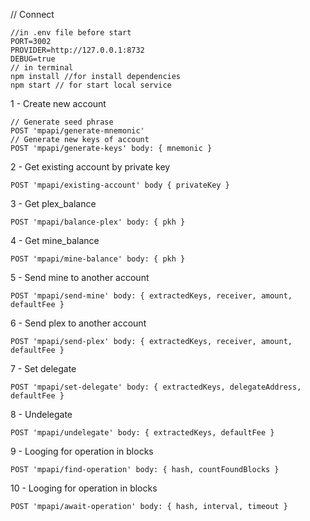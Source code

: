// Connect
<pre><code>//in .env file before start
PORT=3002
PROVIDER=http://127.0.0.1:8732
DEBUG=true
// in terminal 
npm install //for install dependencies
npm start // for start local service
</code></pre>


1 - Create new account
<pre><code>// Generate seed phrase
POST 'mpapi/generate-mnemonic'
// Generate new keys of account
POST 'mpapi/generate-keys' body: { mnemonic }
</code></pre>

2 - Get existing account by private key
<pre><code>POST 'mpapi/existing-account' body { privateKey }</code></pre>

3 - Get plex_balance
<pre><code>POST 'mpapi/balance-plex' body: { pkh }</code></pre>

4 - Get mine_balance
<pre><code>POST 'mpapi/mine-balance' body: { pkh }</code></pre>

5 - Send mine to another account
<pre><code>POST 'mpapi/send-mine' body: { extractedKeys, receiver, amount, defaultFee }</code></pre>

6 - Send plex to another account
<pre><code>POST 'mpapi/send-plex' body: { extractedKeys, receiver, amount, defaultFee }</code></pre>

7 - Set delegate
<pre><code>POST 'mpapi/set-delegate' body: { extractedKeys, delegateAddress, defaultFee } </code></pre>

8 - Undelegate
<pre><code>POST 'mpapi/undelegate' body: { extractedKeys, defaultFee }</code></pre>

9 - Looging for operation in blocks
<pre><code>POST 'mpapi/find-operation' body: { hash, countFoundBlocks }</code></pre>

10 - Looging for operation in blocks
<pre><code>POST 'mpapi/await-operation' body: { hash, interval, timeout }</code></pre>
